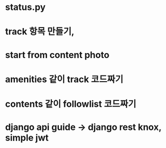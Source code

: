 # status.py
# track 항목 만들기,
# start from content photo
# amenities 같이 track 코드짜기
# contents 같이 followlist 코드짜기

# django api guide -> django rest knox, simple jwt